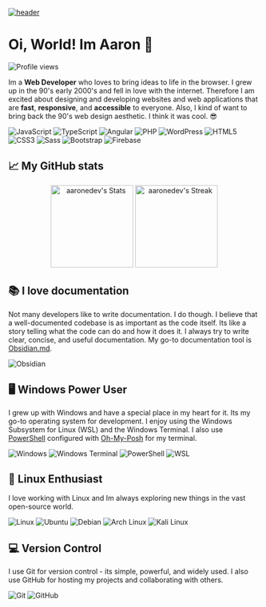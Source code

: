 [![header](https://capsule-render.vercel.app/api?type=transparent&color=auto&height=100&section=header&text=aar.one&fontSize=30)](https://aar.one)

# Oi, World! Im Aaron 👋

![Profile views](https://komarev.com/ghpvc/?username=ahrwn&label=Profile%20views&color=0e75b6&style=flat)

Im a **Web Developer** who loves to bring ideas to life in the browser. I grew up in the 90's early 2000's and fell in love with the internet. Therefore I am excited about designing and developing websites and web applications that are **fast**, **responsive**, and **accessible** to everyone. Also, I kind of want to bring back the 90's web design aesthetic. I think it was cool. 😎

![JavaScript](https://img.shields.io/badge/-JavaScript-000000?style=flat&logo=javascript&logoColor=#F7DF1E)
![TypeScript](https://img.shields.io/badge/-TypeScript-000000?style=flat&logo=typescript&logoColor=#3178C6)
![Angular](https://img.shields.io/badge/-Angular-000000?style=flat&logo=angular&logoColor=#DD0031)
![PHP](https://img.shields.io/badge/-PHP-000000?style=flat&logo=php&logoColor=#777BB4)
![WordPress](https://img.shields.io/badge/-WordPress-000000?style=flat&logo=wordpress&logoColor=#21759B)
![HTML5](https://img.shields.io/badge/-HTML5-000000?style=flat&logo=html5&logoColor=#E34F26)
![CSS3](https://img.shields.io/badge/-CSS3-000000?style=flat&logo=css3&logoColor=#1572B6)
![Sass](https://img.shields.io/badge/-Sass-000000?style=flat&logo=sass&logoColor=#CC6699)
![Bootstrap](https://img.shields.io/badge/-Bootstrap-000000?style=flat&logo=bootstrap&logoColor=#7952B3)
![Firebase](https://img.shields.io/badge/-Firebase-000000?style=flat&logo=firebase&logoColor=#FFCA28)

## 📈 My GitHub stats

<p align="center">
  <img src="https://github-readme-stats.vercel.app/api?username=aaronedev&theme=material-palenight&show_icons=true&hide_border=true&count_private=true" alt="aaronedev's Stats" height="165">
  <img src="https://github-readme-streak-stats.herokuapp.com/?user=aaronedev&theme=material-palenight&hide_border=true" alt="aaronedev's Streak" height="165">
</p>

## 📚 I love documentation

Not many developers like to write documentation. I do though. I believe that a well-documented codebase is as important as the code itself. Its like a story telling what the code can do and how it does it. I always try to write clear, concise, and useful documentation. My go-to documentation tool is <a href="https://obsidian.md/" target="_blank">Obsidian.md</a>.

![Obsidian](https://img.shields.io/badge/-Obsidian-503D4D?style=flat&logo=obsidian&logoColor=#0078D6)

## 🖥️ Windows Power User

I grew up with Windows and have a special place in my heart for it. Its my go-to operating system for development. I enjoy using the Windows Subsystem for Linux (WSL) and the Windows Terminal. I also use <a href="https://docs.microsoft.com/en-us/powershell/" target="_blank">PowerShell</a> configured with <a href="https://ohmyposh.dev/" target="_blank">Oh-My-Posh</a> for my terminal.

![Windows](https://img.shields.io/badge/-Windows-503D4D?style=flat&logo=windows&logoColor=#0078D6)
![Windows Terminal](https://img.shields.io/badge/-Windows%20Terminal-000000?style=flat&logo=windows-terminal&logoColor=#4D4D4D)
![PowerShell](https://img.shields.io/badge/-PowerShell-000000?style=flat&logo=powershell&logoColor=#5391FE)
![WSL](https://img.shields.io/badge/-WSL-000000?style=flat&logo=windows-subsystem-for-linux&logoColor=#FCC624)

## 🐧 Linux Enthusiast

I love working with Linux and Im always exploring new things in the vast open-source world.

![Linux](https://img.shields.io/badge/-Linux-000000?style=flat&logo=linux&logoColor=#FCC624)
![Ubuntu](https://img.shields.io/badge/-Ubuntu-000000?style=flat&logo=ubuntu&logoColor=#E95420)
![Debian](https://img.shields.io/badge/-Debian-000000?style=flat&logo=debian&logoColor=#A81D33)
![Arch Linux](https://img.shields.io/badge/-Arch%20Linux-000000?style=flat&logo=arch-linux&logoColor=#1793D1)
![Kali Linux](https://img.shields.io/badge/-Kali%20Linux-000000?style=flat&logo=kali-linux&logoColor=#557C94)

## 💻 Version Control

I use Git for version control - its simple, powerful, and widely used. I also use GitHub for hosting my projects and collaborating with others.

![Git](https://img.shields.io/badge/-Git-000000?style=flat&logo=git&logoColor=#F05032)
![GitHub](https://img.shields.io/badge/-GitHub-000000?style=flat&logo=github&logoColor=#181717)
